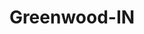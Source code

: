 ---
title: Greenwood-IN
slug: greenwood-in
f_state:
- cms/state/indiana.md
f_locations:
- cms/payday-loan/advance-america-1745.md
- cms/payday-loan/advance-cash-security-inc-3233.md
- cms/payday-loan/advance-cash-security-inc-3236.md
- cms/payday-loan/afg-waste-solutions-3599.md
- cms/payday-loan/cash-today-8770.md
- cms/payday-loan/check-go-9773.md
- cms/payday-loan/checksmart-14733.md
- cms/payday-loan/smokey-bones-bbq-26514.md
updated-on: '2024-05-30T13:41:28.615Z'
created-on: '2024-05-30T13:41:28.615Z'
published-on: '2024-05-30T13:54:32.469Z'
f_city: Greenwood
layout: '[city].html'
tags: city
---